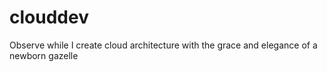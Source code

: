 # clouddev
Observe while I create cloud architecture with the grace and elegance of a newborn gazelle
